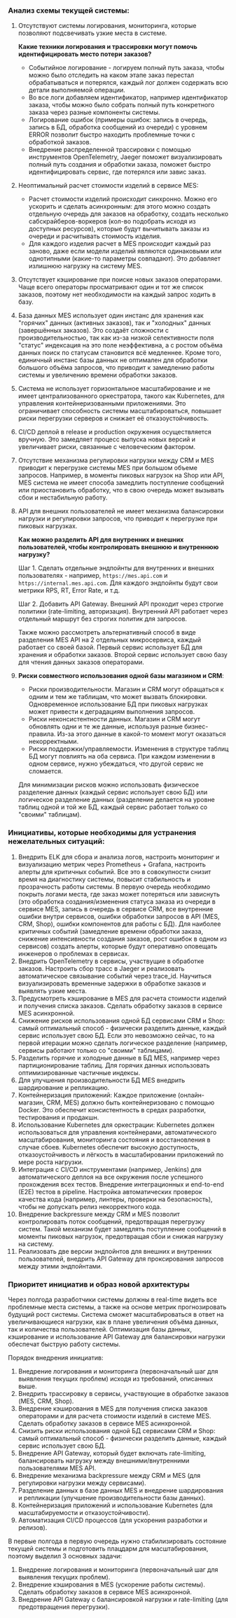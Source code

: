 
### Анализ схемы текущей системы:
1. Отсутствуют системы логирования, мониторинга, которые позволяют подсвечивать узкие места в системе.
   
   **Какие техники логирования и трассировки могут помочь идентифицировать место потери заказов?**
   - Событийное логирование - логируем полный путь заказа, чтобы можно было отследить на каком этапе заказ перестал обрабатываться и потерялся, каждый лог должен содержать всю детали выполняемой операции.
   - Во все логи добавляем идентификатор, например идентификатор заказа, чтобы можно было собрать полный путь конкретного заказа через разные компоненты системы.
   - Логирование ошибок (примеры ошибок: запись в очередь, запись в БД, обработка сообщений из очереди) с уровнем ERROR позволит быстро находить проблемные точки с обработкой заказов.
   - Внедрение распределенной трассировки с помощью инструментов OpenTelemetry, Jaeger поможет визуализировать полный путь создания и обработки заказа, поможет быстро идентифицировать сервис, где потерялся или завис заказ.
2. Неоптимальный расчет стоимости изделий в сервисе MES:
   - Расчет стоимости изделий происходит синхронно. Можно его ускорить и сделать асинхронным: для этого можно создать отдельную очередь для заказов на обработку, создать несколько сабскрайберов-воркеров (кол-во подобрать исходя из доступных ресурсов), которые будут вычитывать заказы из очереди и расчитывать стоимость изделия.
   - Для каждого изделия расчет в MES происходит каждый раз заново, даже если модели изделий являются одинаковыми или однотипными (какие-то параметры совпадают). Это добавляет излишнюю нагрузку на систему MES.
3. Отсутствует кэширование при поиске новых заказов операторами. Чаще всего операторы просматривают один и тот же список заказов, поэтому нет необходимости на каждый запрос ходить в базу.
4. База данных MES использует один инстанс для хранения как "горячих" данных (активных заказов), так и "холодных" данных (завершённых заказов). Это создаёт сложности с производительностью, так как из-за низкой селективности поля "статус" индексация на это поле неэффективна, а с ростом объёма данных поиск по статусам становится всё медленнее. Кроме того, единичный инстанс базы данных не оптимален для обработки большого объёма запросов, что приводит к замедлению работы системы и увеличению времени обработки заказов.
4. Система не использует горизонтальное масштабирование и не имеет централизованного оркестратора, такого как Kubernetes, для управления контейнеризованными приложениями. Это ограничивает способность системы масштабироваться, повышает риски перегрузки серверов и снижает её отказоустойчивость.
5. CI/CD деплой в release и production окружения осуществляется вручную. Это замедляет процесс выпуска новых версий и увеличивает риски, связанные с человеческим фактором.
6. Отсутствие механизма регулировки нагрузки между CRM и MES приводит к перегрузке системы MES при большом объеме запросов. Например, в моменты пиковых нагрузок на Shop или API, MES система не имеет способа замедлить поступление сообщений или приостановить обработку, что в свою очередь может вызывать сбои и нестабильную работу.
7. API для внешних пользователей не имеет механизма балансировки нагрузки и регулировки запросов, что приводит к перегрузке при пиковых нагрузках.

   **Как можно разделить API для внутренних и внешних пользователей, чтобы контролировать внешнюю и внутреннюю нагрузку?**

   Шаг 1. Сделать отдельные эндпойнты для внутренних и внешних пользователях - например, `https://mes.api.com` и `https://internal.mes.api.com`. Для каждого эндпойнты будут свои метрики RPS, RT, Error Rate, и т.д.

   Шаг 2. Добавить API Gateway. Внешний API проходит через строгие политики (rate-limiting, авторизация). Внутренний API работает через отдельный маршрут без строгих политик для запросов.

   Также можно рассмотреть альтернативный способ в виде разделения MES API на 2 отдельных микросервиса, каждый работает со своей базой. Первый сервис использует БД для хранения и обработки заказов. Второй сервис использует свою базу для чтения данных заказов операторами. 
8. **Риски совместного использования одной базы магазином и CRM**:
   - Риски производительности. Магазин и CRM могут обращаться к одним и тем же таблицам, что может вызвать блокировки. Одновременное использование БД при пиковых нагрузках может привести к деградациям выполнения запросов.
   - Риски неконсистентности данных. Магазин и CRM могут обновлять одни и те же данные, используя разные бизнес-правила. Из-за этого данные в какой-то момент могут оказаться некорректными.
   - Риски поддержки/управляемости. Изменения в структуре таблиц БД могут повлиять на оба сервиса. При каждом изменении в одном сервисе, нужно убеждаться, что другой сервис не сломается.
   
   Для минимизации рисков можно использовать физическое разделение данных (каждый сервис использует свою БД) или логическое разделение данных (разделение делается на уровне таблиц одной и той же БД, каждый сервис работает только со "своими" таблицам).

### Инициативы, которые необходимы для устранения нежелательных ситуаций:
1. Внедрить ELK для сбора и анализа логов, настроить мониторинг и визуализацию метрик через Prometheus + Grafana, настроить алерты для критичных событий. Все это в совокупности  снизит время на диагностику системы, повысит стабильность и прозрачность работы системы. В первую очередь необходимо покрыть логами места, где заказ может потеряться или зависнуть (это обработка создания/изменения статуса заказа из очереди в сервисе MES, запись в очередь в сервисе CRM, все внутренние ошибки внутри сервисов, ошибки обработки запросов в API (MES, CRM, Shop), ошибки компонентов для работы с БД). Для наиболее критичных событий (замедление времени обработки заказа, снижение интенсивности создания заказов, рост ошибок в одном из сервисов) создать алерты, которые будут оперативно оповещать инженеров о проблемах в сервисах.
2. Внедрить OpenTelemetry в сервисы, участвущие в обработке заказов. Настроить сбор трасс в Jaeger и реализовать автоматическое связывание событий через trace_id. Научиться визуализировать временные задержки в обработке заказов и выявлять узкие места.
3. Предусмотреть кэширование в MES для расчета стоимости изделий и получения списка заказов. Сделать обработку заказов в сервисе MES асинхронной. 
4. Снижение рисков использования одной БД сервисами CRM и Shop: самый оптимальный способ - физически разделить данные, каждый сервис использует свою БД. Если это невозможно сейчас, то на первой итерации можно сделать логическое разделение (например, сервисы работают только со "своими" таблицами).
5. Разделить горячие и холодные данные в БД MES, например через партиционирование таблиц. Для горячих данных использовать оптимизированные частичные индексы.
6. Для улучшения производительности БД MES внедрить шардирование и репликацию.
7. Контейнеризация приложений: Каждое приложение (онлайн-магазин, CRM, MES) должно быть контейнеризовано с помощью Docker. Это обеспечит консистентность в средах разработки, тестирования и продакшн.
8. Использование Kubernetes для оркестрации: Kubernetes должен использоваться для управления контейнерами, автоматического масштабирования, мониторинга состояния и восстановления в случае сбоев. Kubernetes обеспечит высокую доступность, отказоустойчивость и лёгкость в масштабировании приложений по мере роста нагрузки.
9. Интеграция с CI/CD инструментами (например, Jenkins) для автоматического деплоя на все окружения после успешного прохождения всех тестов. Внедрение интеграционных и end-to-end (E2E) тестов в pipeline. Настройка автоматических проверок качества кода (например, линтеры, проверки на безопасность), чтобы не допускать релиз некорректного кода.
10. Внедрение backpressure между CRM и MES позволит контролировать поток сообщений, предотвращая перегрузку систем. Такой механизм будет замедлять поступление сообщений в моменты пиковых нагрузок, предотвращая сбои и снижая нагрузку на систему.
11. Реализовать две версии эндпойнтов для внешних и внутренних пользователей, внедрить API Gateway для проксирования запросов между этими эндпойнтами.

### Приоритет инициатив и образ новой архитектуры
Через полгода разработчики системы должны в real-time видеть все проблемные места системы, а также на основе метрик прогнозировать будущий рост системы. Система сможет масштабироваться в ответ на увеличивающиеся нагрузки, как в плане увеличения объёма данных, так и количества пользователей.
Оптимизация базы данных, кэширование и использование API Gateway для балансировки нагрузки обеспечат быструю работу системы.

Порядок внедрения инициатив:
1. Внедрение логирования и мониторинга (первоначальный шаг для выявления текущих проблем) исходя из требований, описанных выше.
2. Внедрить трассировку в сервисы, участвующие в обработке заказов (MES, CRM, Shop).
3. Внедрение кэширования в MES для получения списка заказов операторами и для расчета стоимости изделий в системе MES. Сделать обработку заказов в сервисе MES асинхронной.
4. Снизить риски использования одной БД сервисами CRM и Shop: самый оптимальный способ - физически разделить данные, каждый сервис использует свою БД.
5. Внедрение API Gateway, который будет включать rate-limiting, балансировать нагрузку между внешними/внутренними пользователями MES API.
6. Внедрение механизма backpressure между CRM и MES (для регулировки нагрузки между сервисами).
7. Разделение данных в базе данных MES и внедрение шардирования и репликации (улучшение производительности базы данных).
8. Контейнеризация приложений и использование Kubernetes (для масштабируемости и отказоустойчивости).
9. Автоматизация CI/CD процессов (для ускорения разработки и релизов).

В первые полгода в первую очередь нужно стабилизировать состояние текущей системы и подготовить плацдарм для масштабирования, поэтому выделил 3 основных задачи:
1. Внедрение логирования и мониторинга (первоначальный шаг для выявления текущих проблем).
2. Внедрение кэширования в MES (ускорение работы системы). Сделать обработку заказов в сервисе MES асинхронной.
3. Внедрение API Gateway с балансировкой нагрузки и rate-limiting (для предотвращения перегрузки).